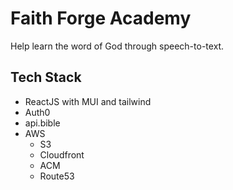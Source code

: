 # Faith Forge Academy

Help learn the word of God through speech-to-text.

## Tech Stack
- ReactJS with MUI and tailwind
- Auth0
- api.bible
- AWS
  - S3
  - Cloudfront
  - ACM
  - Route53
